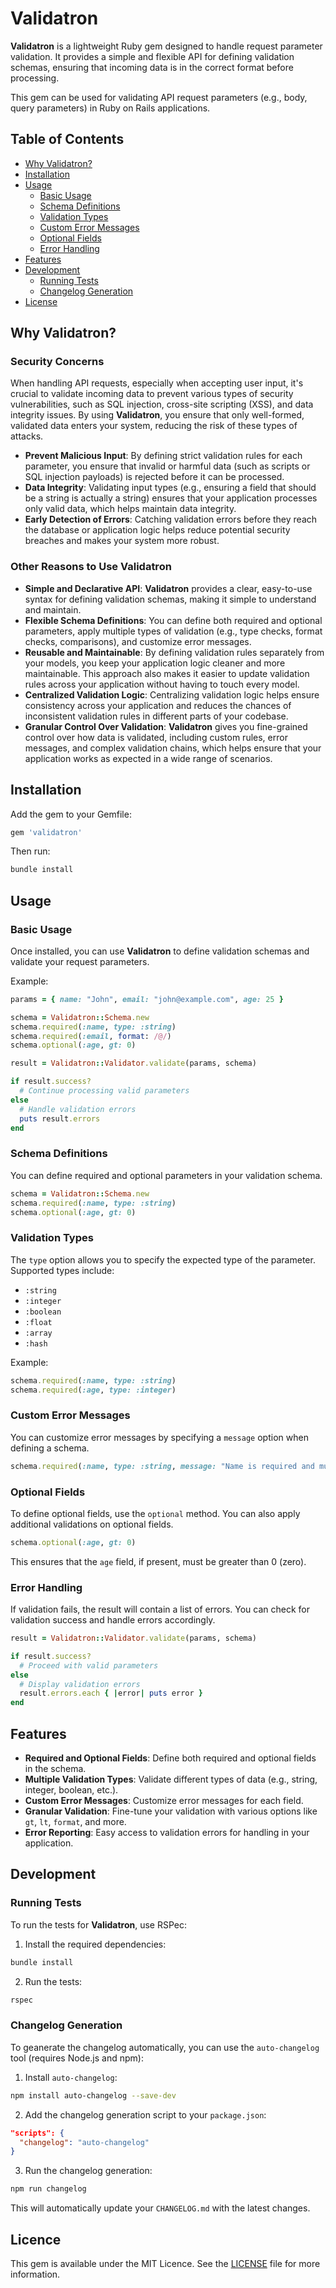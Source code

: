 # Validatron

**Validatron** is a lightweight Ruby gem designed to handle request parameter validation. It provides a simple and flexible API for defining validation schemas, ensuring that incoming data is in the correct format before processing.

This gem can be used for validating API request parameters (e.g., body, query parameters) in Ruby on Rails applications.

## Table of Contents

- [Why Validatron?](#why-validatron)
- [Installation](#installation)
- [Usage](#usage)
  - [Basic Usage](#basic-usage)
  - [Schema Definitions](#schema-definitions)
  - [Validation Types](#validation-types)
  - [Custom Error Messages](#custom-error-messages)
  - [Optional Fields](#optional-fields)
  - [Error Handling](#error-handling)
- [Features](#features)
- [Development](#development)
  - [Running Tests](#running-tests)
  - [Changelog Generation](#changelog-generation)
- [License](#license)

## Why Validatron?

### Security Concerns

When handling API requests, especially when accepting user input, it's crucial to validate incoming data to prevent various types of security vulnerabilities, such as SQL injection, cross-site scripting (XSS), and data integrity issues. By using **Validatron**, you ensure that only well-formed, validated data enters your system, reducing the risk of these types of attacks.

- **Prevent Malicious Input**: By defining strict validation rules for each parameter, you ensure that invalid or harmful data (such as scripts or SQL injection payloads) is rejected before it can be processed.
- **Data Integrity**: Validating input types (e.g., ensuring a field that should be a string is actually a string) ensures that your application processes only valid data, which helps maintain data integrity.
- **Early Detection of Errors**: Catching validation errors before they reach the database or application logic helps reduce potential security breaches and makes your system more robust.

### Other Reasons to Use Validatron

- **Simple and Declarative API**: **Validatron** provides a clear, easy-to-use syntax for defining validation schemas, making it simple to understand and maintain.
- **Flexible Schema Definitions**: You can define both required and optional parameters, apply multiple types of validation (e.g., type checks, format checks, comparisons), and customize error messages.
- **Reusable and Maintainable**: By defining validation rules separately from your models, you keep your application logic cleaner and more maintainable. This approach also makes it easier to update validation rules across your application without having to touch every model.
- **Centralized Validation Logic**: Centralizing validation logic helps ensure consistency across your application and reduces the chances of inconsistent validation rules in different parts of your codebase.
- **Granular Control Over Validation**: **Validatron** gives you fine-grained control over how data is validated, including custom rules, error messages, and complex validation chains, which helps ensure that your application works as expected in a wide range of scenarios.

## Installation

Add the gem to your Gemfile:

```ruby
gem 'validatron'
```

Then run:

```bash
bundle install
```

## Usage

### Basic Usage

Once installed, you can use **Validatron** to define validation schemas and validate your request parameters.

Example:

```ruby
params = { name: "John", email: "john@example.com", age: 25 }

schema = Validatron::Schema.new
schema.required(:name, type: :string)
schema.required(:email, format: /@/)
schema.optional(:age, gt: 0)

result = Validatron::Validator.validate(params, schema)

if result.success?
  # Continue processing valid parameters
else
  # Handle validation errors
  puts result.errors
end
```

### Schema Definitions

You can define required and optional parameters in your validation schema.

```ruby
schema = Validatron::Schema.new
schema.required(:name, type: :string)
schema.optional(:age, gt: 0)
```

### Validation Types

The `type` option allows you to specify the expected type of the parameter. Supported types include:

- `:string`
- `:integer`
- `:boolean`
- `:float`
- `:array`
- `:hash`

Example:

```ruby
schema.required(:name, type: :string)
schema.required(:age, type: :integer)
```

### Custom Error Messages

You can customize error messages by specifying a `message` option when defining a schema.

```ruby
schema.required(:name, type: :string, message: "Name is required and must be a string")
```

### Optional Fields

To define optional fields, use the `optional` method. You can also apply additional validations on optional fields.

```ruby
schema.optional(:age, gt: 0)
```

This ensures that the `age` field, if present, must be greater than 0 (zero).

### Error Handling

If validation fails, the result will contain a list of errors. You can check for validation success and handle errors accordingly.

```ruby
result = Validatron::Validator.validate(params, schema)

if result.success?
  # Proceed with valid parameters
else
  # Display validation errors
  result.errors.each { |error| puts error }
end
```

## Features

- **Required and Optional Fields**: Define both required and optional fields in the schema.
- **Multiple Validation Types**: Validate different types of data (e.g., string, integer, boolean, etc.).
- **Custom Error Messages**: Customize error messages for each field.
- **Granular Validation**: Fine-tune your validation with various options like `gt`, `lt`, `format`, and more.
- **Error Reporting**: Easy access to validation errors for handling in your application.

## Development

### Running Tests

To run the tests for **Validatron**, use RSPec:

1. Install the required dependencies:

```bash
bundle install
```

2. Run the tests:

```bash
rspec
```

### Changelog Generation

To geanerate the changelog automatically, you can use the `auto-changelog` tool (requires Node.js and npm):

1. Install `auto-changelog`:

```bash
npm install auto-changelog --save-dev
```

2. Add the changelog generation script to your `package.json`:

```json
"scripts": {
  "changelog": "auto-changelog"
}
```

3. Run the changelog generation:

```bash
npm run changelog
```

This will automatically update your `CHANGELOG.md` with the latest changes.

## Licence

This gem is available under the MIT Licence. See the [LICENSE](LICENSE.txt) file for more information.
